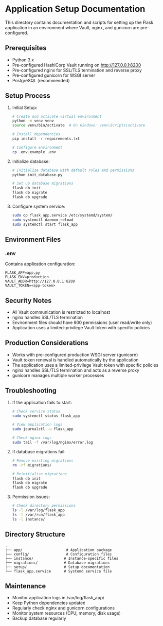 # Application Setup Documentation

This directory contains documentation and scripts for setting up the Flask application in an environment where Vault, nginx, and gunicorn are pre-configured.

## Prerequisites

- Python 3.x
- Pre-configured HashiCorp Vault running on http://127.0.0.1:8200
- Pre-configured nginx for SSL/TLS termination and reverse proxy
- Pre-configured gunicorn for WSGI server
- PostgreSQL (recommended)

## Setup Process

1. Initial Setup:
   ```bash
   # Create and activate virtual environment
   python -m venv venv
   source venv/bin/activate  # On Windows: venv\Scripts\activate

   # Install dependencies
   pip install -r requirements.txt

   # Configure environment
   cp .env.example .env
   ```

2. Initialize database:
   ```bash
   # Initialize database with default roles and permissions
   python init_database.py

   # Set up database migrations
   flask db init
   flask db migrate
   flask db upgrade
   ```

4. Configure system service:
   ```bash
   sudo cp flask_app.service /etc/systemd/system/
   sudo systemctl daemon-reload
   sudo systemctl start flask_app
   ```

## Environment Files

### .env
Contains application configuration:
```
FLASK_APP=app.py
FLASK_ENV=production
VAULT_ADDR=http://127.0.0.1:8200
VAULT_TOKEN=<app-token>
```

## Security Notes

- All Vault communication is restricted to localhost
- nginx handles SSL/TLS termination
- Environment files should have 600 permissions (user read/write only)
- Application uses a limited-privilege Vault token with specific policies

## Production Considerations

- Works with pre-configured production WSGI server (gunicorn)
- Vault token renewal is handled automatically by the application
- The application uses a limited-privilege Vault token with specific policies
- nginx handles SSL/TLS termination and acts as a reverse proxy
- gunicorn manages multiple worker processes

## Troubleshooting

1. If the application fails to start:
   ```bash
   # Check service status
   sudo systemctl status flask_app

   # View application logs
   sudo journalctl -u flask_app

   # Check nginx logs
   sudo tail -f /var/log/nginx/error.log
   ```

2. If database migrations fail:
   ```bash
   # Remove existing migrations
   rm -rf migrations/

   # Reinitialize migrations
   flask db init
   flask db migrate
   flask db upgrade
   ```

3. Permission issues:
   ```bash
   # Check directory permissions
   ls -l /var/log/flask_app
   ls -l /var/run/flask_app
   ls -l instance/
   ```

## Directory Structure

```
.
├── app/                    # Application package
├── config/                 # Configuration files
├── instance/              # Instance-specific files
├── migrations/            # Database migrations
├── setup/                 # Setup documentation
└── flask_app.service      # Systemd service file
```

## Maintenance

- Monitor application logs in /var/log/flask_app/
- Keep Python dependencies updated
- Regularly check nginx and gunicorn configurations
- Monitor system resources (CPU, memory, disk usage)
- Backup database regularly
